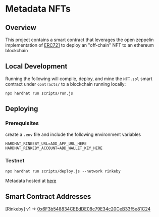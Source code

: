 # Metadata NFTs

## Overview
This project contains a smart contract that leverages the open zeppelin implementation of [ERC721](https://eips.ethereum.org/EIPS/eip-721) to deploy an "off-chain" NFT to an ethereum blockchain

## Local Development
Running the following will compile, deploy, and mine the `NFT.sol` smart contract under `contracts/` to a blockchain running locally:
```
npx hardhat run scripts/run.js
```

## Deploying

### Prerequisites
create a `.env` file and include the following environment variables
```
HARDHAT_RINKEBY_URL=ADD_APP_URL_HERE
HARDHAT_RINKEBY_ACCOUNT=ADD_WALLET_KEY_HERE
```
### Testnet
```
npx hardhat run scripts/deploy.js --network rinkeby
```

Metadata hosted at [here](https://raw.githubusercontent.com/mistermoe/blockchain/master/solidity/nfts/metadata.json)


## Smart Contract Addresses
[Rinkeby] v1 -> [0x6F3b548834CEEdDE08c79E34c20CeB33f5e81C24](https://rinkeby.etherscan.io/tx/0xa40db43e6e6c6512a35a3cb3223b7d968df410cd1c796ea66ea7a0b8508d9a8e)